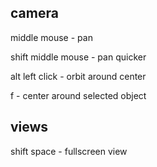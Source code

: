 ## camera
middle mouse - pan

shift middle mouse - pan quicker

alt left click - orbit around center

f - center around selected object

## views
shift space - fullscreen view
